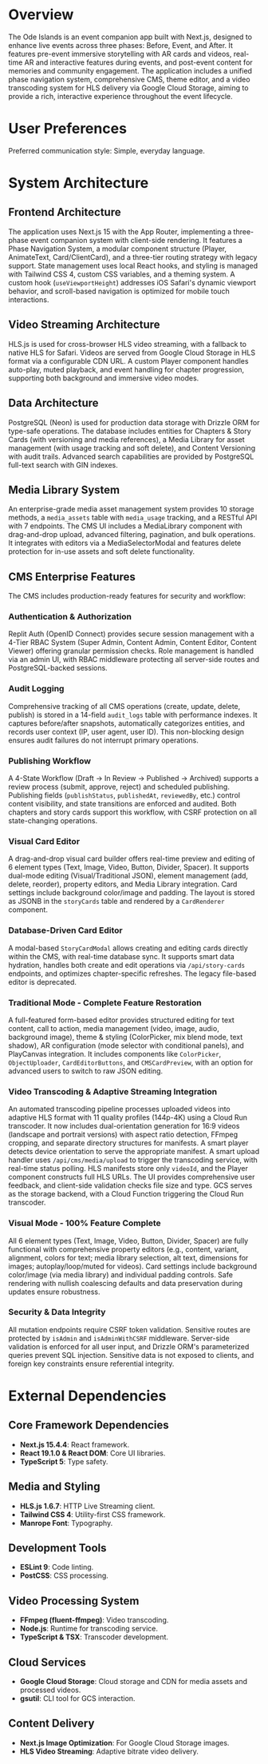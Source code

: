 # Overview

The Ode Islands is an event companion app built with Next.js, designed to enhance live events across three phases: Before, Event, and After. It features pre-event immersive storytelling with AR cards and videos, real-time AR and interactive features during events, and post-event content for memories and community engagement. The application includes a unified phase navigation system, comprehensive CMS, theme editor, and a video transcoding system for HLS delivery via Google Cloud Storage, aiming to provide a rich, interactive experience throughout the event lifecycle.

# User Preferences

Preferred communication style: Simple, everyday language.

# System Architecture

## Frontend Architecture
The application uses Next.js 15 with the App Router, implementing a three-phase event companion system with client-side rendering. It features a Phase Navigation System, a modular component structure (Player, AnimateText, Card/ClientCard), and a three-tier routing strategy with legacy support. State management uses local React hooks, and styling is managed with Tailwind CSS 4, custom CSS variables, and a theming system. A custom hook (`useViewportHeight`) addresses iOS Safari's dynamic viewport behavior, and scroll-based navigation is optimized for mobile touch interactions.

## Video Streaming Architecture
HLS.js is used for cross-browser HLS video streaming, with a fallback to native HLS for Safari. Videos are served from Google Cloud Storage in HLS format via a configurable CDN URL. A custom Player component handles auto-play, muted playback, and event handling for chapter progression, supporting both background and immersive video modes.

## Data Architecture
PostgreSQL (Neon) is used for production data storage with Drizzle ORM for type-safe operations. The database includes entities for Chapters & Story Cards (with versioning and media references), a Media Library for asset management (with usage tracking and soft delete), and Content Versioning with audit trails. Advanced search capabilities are provided by PostgreSQL full-text search with GIN indexes.

## Media Library System
An enterprise-grade media asset management system provides 10 storage methods, a `media_assets` table with `media_usage` tracking, and a RESTful API with 7 endpoints. The CMS UI includes a MediaLibrary component with drag-and-drop upload, advanced filtering, pagination, and bulk operations. It integrates with editors via a MediaSelectorModal and features delete protection for in-use assets and soft delete functionality.

## CMS Enterprise Features
The CMS includes production-ready features for security and workflow:

### Authentication & Authorization
Replit Auth (OpenID Connect) provides secure session management with a 4-Tier RBAC System (Super Admin, Content Admin, Content Editor, Content Viewer) offering granular permission checks. Role management is handled via an admin UI, with RBAC middleware protecting all server-side routes and PostgreSQL-backed sessions.

### Audit Logging
Comprehensive tracking of all CMS operations (create, update, delete, publish) is stored in a 14-field `audit_logs` table with performance indexes. It captures before/after snapshots, automatically categorizes entities, and records user context (IP, user agent, user ID). This non-blocking design ensures audit failures do not interrupt primary operations.

### Publishing Workflow
A 4-State Workflow (Draft → In Review → Published → Archived) supports a review process (submit, approve, reject) and scheduled publishing. Publishing fields (`publishStatus`, `publishedAt`, `reviewedBy`, etc.) control content visibility, and state transitions are enforced and audited. Both chapters and story cards support this workflow, with CSRF protection on all state-changing operations.

### Visual Card Editor
A drag-and-drop visual card builder offers real-time preview and editing of 6 element types (Text, Image, Video, Button, Divider, Spacer). It supports dual-mode editing (Visual/Traditional JSON), element management (add, delete, reorder), property editors, and Media Library integration. Card settings include background color/image and padding. The layout is stored as JSONB in the `storyCards` table and rendered by a `CardRenderer` component.

### Database-Driven Card Editor
A modal-based `StoryCardModal` allows creating and editing cards directly within the CMS, with real-time database sync. It supports smart data hydration, handles both create and edit operations via `/api/story-cards` endpoints, and optimizes chapter-specific refreshes. The legacy file-based editor is deprecated.

### Traditional Mode - Complete Feature Restoration
A full-featured form-based editor provides structured editing for text content, call to action, media management (video, image, audio, background image), theme & styling (ColorPicker, mix blend mode, text shadow), AR configuration (mode selector with conditional panels), and PlayCanvas integration. It includes components like `ColorPicker`, `ObjectUploader`, `CardEditorButtons`, and `CMSCardPreview`, with an option for advanced users to switch to raw JSON editing.

### Video Transcoding & Adaptive Streaming Integration
An automated transcoding pipeline processes uploaded videos into adaptive HLS format with 11 quality profiles (144p-4K) using a Cloud Run transcoder. It now includes dual-orientation generation for 16:9 videos (landscape and portrait versions) with aspect ratio detection, FFmpeg cropping, and separate directory structures for manifests. A smart player detects device orientation to serve the appropriate manifest. A smart upload handler uses `/api/cms/media/upload` to trigger the transcoding service, with real-time status polling. HLS manifests store only `videoId`, and the Player component constructs full HLS URLs. The UI provides comprehensive user feedback, and client-side validation checks file size and type. GCS serves as the storage backend, with a Cloud Function triggering the Cloud Run transcoder.

### Visual Mode - 100% Feature Complete
All 6 element types (Text, Image, Video, Button, Divider, Spacer) are fully functional with comprehensive property editors (e.g., content, variant, alignment, colors for text; media library selection, alt text, dimensions for images; autoplay/loop/muted for videos). Card settings include background color/image (via media library) and individual padding controls. Safe rendering with nullish coalescing defaults and data preservation during updates ensure robustness.

### Security & Data Integrity
All mutation endpoints require CSRF token validation. Sensitive routes are protected by `isAdmin` and `isAdminWithCSRF` middleware. Server-side validation is enforced for all user input, and Drizzle ORM's parameterized queries prevent SQL injection. Sensitive data is not exposed to clients, and foreign key constraints ensure referential integrity.

# External Dependencies

## Core Framework Dependencies
- **Next.js 15.4.4**: React framework.
- **React 19.1.0 & React DOM**: Core UI libraries.
- **TypeScript 5**: Type safety.

## Media and Styling
- **HLS.js 1.6.7**: HTTP Live Streaming client.
- **Tailwind CSS 4**: Utility-first CSS framework.
- **Manrope Font**: Typography.

## Development Tools
- **ESLint 9**: Code linting.
- **PostCSS**: CSS processing.

## Video Processing System
- **FFmpeg (fluent-ffmpeg)**: Video transcoding.
- **Node.js**: Runtime for transcoding service.
- **TypeScript & TSX**: Transcoder development.

## Cloud Services
- **Google Cloud Storage**: Cloud storage and CDN for media assets and processed videos.
- **gsutil**: CLI tool for GCS interaction.

## Content Delivery
- **Next.js Image Optimization**: For Google Cloud Storage images.
- **HLS Video Streaming**: Adaptive bitrate video delivery.
